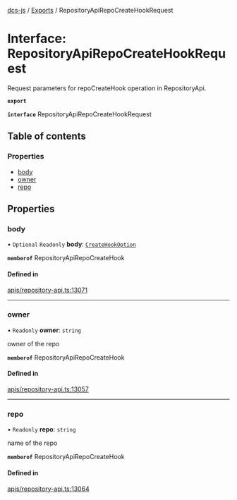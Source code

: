 [dcs-js](../README.md) / [Exports](../modules.md) / RepositoryApiRepoCreateHookRequest

# Interface: RepositoryApiRepoCreateHookRequest

Request parameters for repoCreateHook operation in RepositoryApi.

**`export`**

**`interface`** RepositoryApiRepoCreateHookRequest

## Table of contents

### Properties

- [body](RepositoryApiRepoCreateHookRequest.md#body)
- [owner](RepositoryApiRepoCreateHookRequest.md#owner)
- [repo](RepositoryApiRepoCreateHookRequest.md#repo)

## Properties

### <a id="body" name="body"></a> body

• `Optional` `Readonly` **body**: [`CreateHookOption`](CreateHookOption.md)

**`memberof`** RepositoryApiRepoCreateHook

#### Defined in

[apis/repository-api.ts:13071](https://github.com/unfoldingWord/dcs-js/blob/b29eb7a/apis/repository-api.ts#L13071)

___

### <a id="owner" name="owner"></a> owner

• `Readonly` **owner**: `string`

owner of the repo

**`memberof`** RepositoryApiRepoCreateHook

#### Defined in

[apis/repository-api.ts:13057](https://github.com/unfoldingWord/dcs-js/blob/b29eb7a/apis/repository-api.ts#L13057)

___

### <a id="repo" name="repo"></a> repo

• `Readonly` **repo**: `string`

name of the repo

**`memberof`** RepositoryApiRepoCreateHook

#### Defined in

[apis/repository-api.ts:13064](https://github.com/unfoldingWord/dcs-js/blob/b29eb7a/apis/repository-api.ts#L13064)
